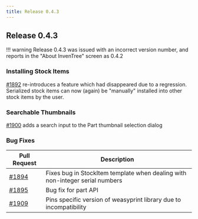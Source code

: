 ```yaml
---
title: Release 0.4.3
---
```


## Release 0.4.3

!!! warning
    Release 0.4.3 was issued with an incorrect version number, and reports in the "About InvenTree" screen as 0.4.2

### Installing Stock Items

[#1892](https://github.com/inventree/InvenTree/pull/1892) re-introduces a feature which had disappeared due to a regression. Serialized stock items can now (again) be "manually" installed into other stock items by the user.

### Searchable Thumbnails

[#1900](https://github.com/inventree/InvenTree/pull/1900) adds a search input to the Part thumbnail selection dialog

### Bug Fixes

| Pull Request | Description |
| --- | --- |
| [#1894](https://github.com/inventree/InvenTree/pull/1894) | Fixes bug in StockItem template when dealing with non-integer serial numbers |
| [#1895](https://github.com/inventree/InvenTree/pull/1895) | Bug fix for part API |
| [#1909](https://github.com/inventree/InvenTree/pull/1909) | Pins specific version of weasyprint library due to incompatibility |
